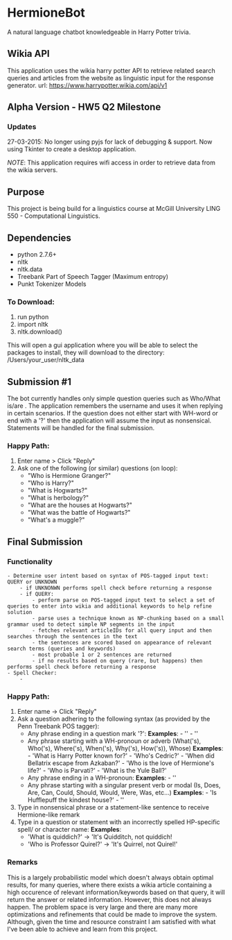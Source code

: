 # HermioneBot
A natural language chatbot knowledgeable in Harry Potter trivia. 

## Wikia API
This application uses the wikia harry potter API to retrieve related search queries and articles from the website as linguistic input for the response generator.
url: https://www.harrypotter.wikia.com/api/v1

## Alpha Version - HW5 Q2 Milestone
### Updates
27-03-2015: No longer using pyjs for lack of debugging & support. Now using Tkinter to create a desktop application.

*NOTE*: This application requires wifi access in order to retrieve data from the wikia servers.

## Purpose
This project is being build for a linguistics course at McGill University LING 550 - Computational Linguistics.

## Dependencies
- python 2.7.6+ 
- nltk
- nltk.data 
- Treebank Part of Speech Tagger (Maximum entropy) 
- Punkt Tokenizer Models

### To Download: 
1. run python
2. import nltk
3. nltk.download()

This will open a gui application where you will be able to select the packages to install, they will download to the directory: /Users/your_user/nltk_data

## Submission #1 
The bot currently handles only simple question queries such as Who/What is/are <NP>.
The application remembers the username and uses it when replying in certain scenarios.
If the question does not either start with WH-word or end with a '?' then the application will assume the input as nonsensical.
Statements will be handled for the final submission.

### Happy Path: 
1. Enter name > Click "Reply"
2. Ask one of the following (or similar) questions (on loop):
	- "Who is Hermione Granger?" 
	- "Who is Harry?"
	- "What is Hogwarts?"
	- "What is herbology?"
	- "What are the houses at Hogwarts?" 
	- "What was the battle of Hogwarts?"
	- "What's a muggle?"

## Final Submission

### Functionality
	- Determine user intent based on syntax of POS-tagged input text: QUERY or UNKNOWN
		- if UNKNONWN performs spell check before returning a response
		- if QUERY:
			- perform parse on POS-tagged input text to select a set of queries to enter into wikia and additional keywords to help refine solution
			- parse uses a technique known as NP-chunking based on a small grammar used to detect simple NP segments in the input
			- fetches relevant articleIDs for all query input and then searches through the sentences in the text
			- the sentences are scored based on appearance of relevant search terms (queries and keywords)
			- most probable 1 or 2 sentences are returned
			- if no results based on query (rare, but happens) then performs spell check before returning a response
	- Spell Checker:
		-  
### Happy Path:
1. Enter name -> Click "Reply"
2. Ask a question adhering to the following syntax (as provided by the Penn Treebank POS tagger):
	- Any phrase ending in a question mark '?':
		**Examples**: 
			- ''
			- ''
	- Any phrase starting with a WH-pronoun or adverb (What('s), Who('s), Where('s), When('s), Why('s), How('s)), Whose)
		**Examples**:
			- 'What is Harry Potter known for?'
			- 'Who's Cedric?'
			- 'When did Bellatrix escape from Azkaban?'
			- 'Who is the love of Hermione's life?'
			- 'Who is Parvati?'
			- 'What is the Yule Ball?'
	- Any phrase ending in a WH-pronoun:
		**Examples**:
			- ''
	- Any phrase starting with a singular present verb or modal (Is, Does, Are, Can, Could, Should, Would, Were, Was, etc...)
		**Examples**:
			- 'Is Hufflepuff the kindest house?'
			- '' 
3. Type in nonsensical phrase or a statement-like sentence to receive Hermione-like remark
4. Type in a question or statement with an incorrectly spelled HP-specific spell/ or character name:
	**Examples**:	
	- 'What is quiddich?' -> 'It's Quidditch, not quiddich!
	- 'Who is Professor Quirel?' -> 'It's Quirrel, not Quirel!' 

### Remarks
This is a largely probabilistic model which doesn't always obtain optimal results, for many queries, where there exists a wikia article containing a high occurence of relevant information/keywords based on that query, it will return the answer or related information.  However, this does not always happen.  The problem space is very large and there are many more optimizations and refinements that could be made to improve the system. Although, given the time and resource constraint I am satisfied with what I've been able to achieve and learn from this project. 
